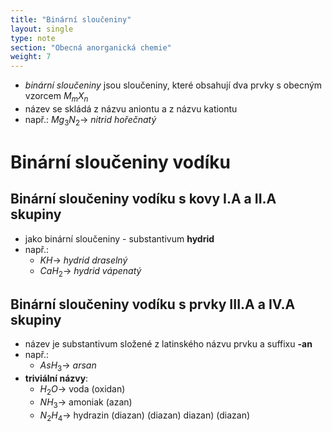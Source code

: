 ```yaml
---
title: "Binární sloučeniny"
layout: single
type: note
section: "Obecná anorganická chemie"
weight: 7
---
```

- _binární sloučeniny_ jsou sloučeniny, které obsahují dva prvky s obecným vzorcem $M_{m}X_{n}$
- název se skládá z názvu aniontu a z názvu kationtu
- např.: $Mg_{3}N_{2}\rightarrow$ _nitrid hořečnatý_
# Binární sloučeniny vodíku
## Binární sloučeniny vodíku s kovy I.A a II.A skupiny
- jako binární sloučeniny - substantivum **hydrid**
- např.: 
    - $KH\rightarrow$ _hydrid draselný_
    - $CaH_{2}\rightarrow$ _hydrid vápenatý_
## Binární sloučeniny vodíku s prvky III.A a IV.A skupiny
- název je substantivum složené z latinského názvu prvku a suffixu **-an**
- např.:
    - $AsH_{3}\rightarrow$ _arsan_
- **triviální názvy**:
    - $H_{2}O\rightarrow$ voda (oxidan)
    - $NH_{3}\rightarrow$ amoniak (azan)
    - $N_{2}H_{4}\rightarrow$ hydrazin (diazan)
 (diazan)
diazan)
 (diazan)
